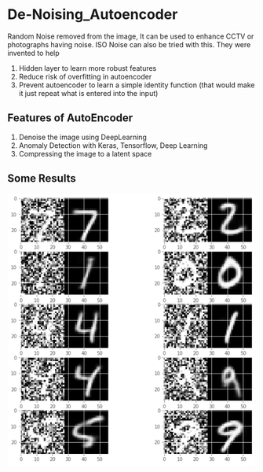 # De-Noising_Autoencoder
Random Noise removed from the image, It can be used to enhance CCTV or photographs having noise.
ISO Noise can also be tried with this.
They were invented to help
1. Hidden layer to learn more robust features
2. Reduce risk of overfitting in autoencoder
3. Prevent autoencoder to learn a simple identity function (that would make it just repeat what is entered into the input)

## Features of AutoEncoder
1. Denoise the image using DeepLearning
2. Anomaly Detection with Keras, Tensorflow, Deep Learning
3. Compressing the image to a latent space

## Some Results
![Result](recon.jpg)
